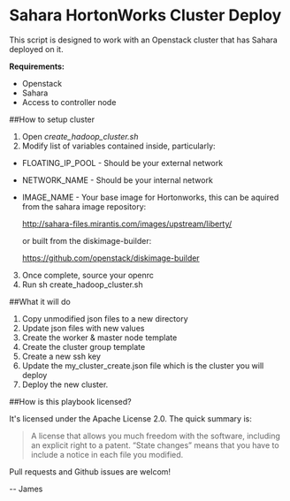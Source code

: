 # Sahara HortonWorks Cluster Deploy
This script is designed to work with an Openstack cluster that has Sahara deployed on it. 

**Requirements:**
* Openstack
* Sahara
* Access to controller node

##How to setup cluster
1. Open *create_hadoop_cluster.sh* 
2. Modify list of variables contained inside, particularly:
  *  FLOATING_IP_POOL - Should be your external network
  *  NETWORK_NAME - Should be your internal network
  *  IMAGE_NAME - Your base image for Hortonworks, this can be aquired from the sahara image repository: 
  
     http://sahara-files.mirantis.com/images/upstream/liberty/
     
     or built from the diskimage-builder:
     
     https://github.com/openstack/diskimage-builder
3. Once complete, source your openrc
4. Run sh create_hadoop_cluster.sh

##What it will do
1. Copy unmodified json files to a new directory
2. Update json files with new values
3. Create the worker & master node template
4. Create the cluster group template
5. Create a new ssh key
6. Update the my_cluster_create.json file which is the cluster you will deploy
7. Deploy the new cluster.

##How is this playbook licensed?

It's licensed under the Apache License 2.0. The quick summary is:

> A license that allows you much freedom with the software, including an explicit right to a patent. “State changes” means that you have to include a notice in each file you modified. 

Pull requests and Github issues are welcom!

-- James